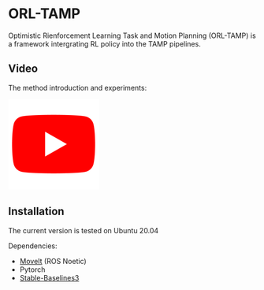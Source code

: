 # ORL-TAMP

Optimistic Rienforcement Learning Task and Motion Planning (ORL-TAMP) is a framework intergrating RL policy into the TAMP pipelines.   

## Video
The method introduction and experiments:

[![Watch the video](https://github.com/Gaoyuan-Liu/Non-prehensile-Augmented-TAMP/blob/main/pics/youtube.png)](https://youtu.be/mlLTIFM01ig)

## Installation 
   
   The current version is tested on Ubuntu 20.04
   
   Dependencies:
   
   * [MoveIt](https://moveit.ros.org/) (ROS Noetic)
   * Pytorch
   * [Stable-Baselines3](https://github.com/DLR-RM/stable-baselines3/tree/master)